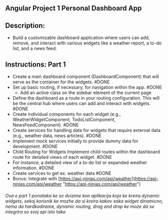 
## Angular Project 1 **Personal Dashboard App** 
## Description:

- Build a customizable dashboard application where users can add, remove, and interact with various widgets like a weather report, a to-do list, and a news feed. 

## Instructions: **Part 1**
- Create a main dashboard component (DashboardComponent) that will serve as the container for the widgets. #DONE 
- Set up basic routing, if necessary, for navigation within the app.  #DONE 
	- Add an active class on the sidebar element of the current page
- Define the dashboard as a route in your routing configuration. This will be the central hub where users can add and interact with widgets.  #DONE 
- Create individual components for each widget (e.g., WeatherWidgetComponent, TodoListComponent, NewsFeedComponent).  #DONE 
- Create services for handling data for widgets that require external data (e.g., weather data, news articles).  #DONE 
- Implement mock services initially to provide dummy data for development.  #DONE 
- Child Routing for Widgets Implement child routes within the dashboard route for detailed views of each widget. #DONE  
- For instance, a detailed view of a to-do list or expanded weather information.  #DONE 
- Create services to get ex. weather data #DONE  
- Bonus: Integrate with [https://api-ninjas.com/api/weather](https://api-ninjas.com/api/weather "https://api-ninjas.com/api/weather")  


###### Ova e part 1 ponataka ke se dvizime kon aplikacija koja ke kreira dynamic widgets, sekoj korisnik ke mozhe da si kreira kakov saka widget dinamicno, nema da hardkodirame, dynamic routing, drag and drop ke moze da se integrira so svoj api isto taka